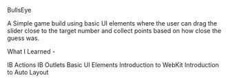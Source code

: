 BullsEye

A Simple game build using basic UI elements where the user 
can drag the slider close to the target number and collect points based 
on how close the guess was.

What I Learned -

IB Actions 
IB Outlets
Basic UI Elements
Introduction to WebKit 
Introduction to Auto Layout
